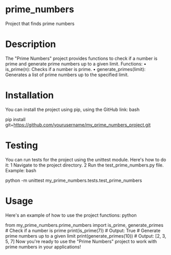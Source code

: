 # prime_numbers
Project that finds prime numbers

# Description
The "Prime Numbers" project provides functions to check if a number is prime and generate prime numbers up to a given limit.
Functions:
 • is_prime(n): Checks if a number is prime.
 • generate_primes(limit): Generates a list of prime numbers up to the specified limit.

# Installation
You can install the project using pip, using the GitHub link:
bash


pip install git+https://github.com/yourusername/my_prime_numbers_project.git
# Testing
You can run tests for the project using the unittest module. Here's how to do it:
 1 Navigate to the project directory.
 2 Run the test_prime_numbers.py file.
Example:
bash


python -m unittest my_prime_numbers.tests.test_prime_numbers
# Usage
Here's an example of how to use the project functions:
python


from my_prime_numbers.prime_numbers import is_prime, generate_primes # Check if a number is prime print(is_prime(7)) # Output: True # Generate prime numbers up to a given limit print(generate_primes(10)) # Output: [2, 3, 5, 7]
Now you're ready to use the "Prime Numbers" project to work with prime numbers in your applications!
